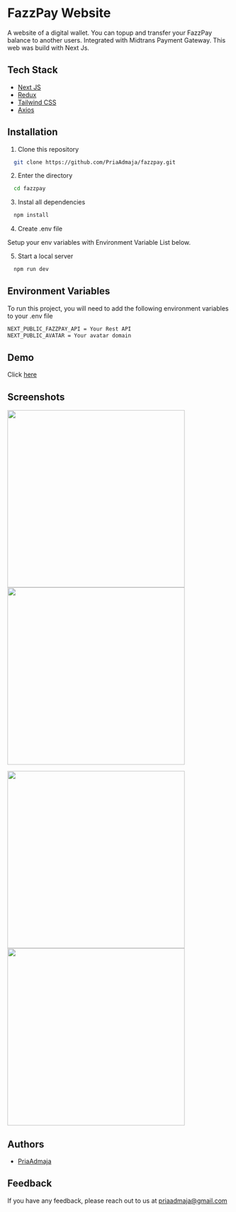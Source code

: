 
# FazzPay Website

A website of a digital wallet. You can topup and transfer your FazzPay balance to another users. Integrated with Midtrans Payment Gateway. This web was build with Next Js.


## Tech Stack

- [Next JS](https://nextjs.org/)
- [Redux](https://redux.js.org/)
- [Tailwind CSS](https://tailwindcss.com/)
- [Axios](https://axios-http.com/)


## Installation

1. Clone this repository

```bash
  git clone https://github.com/PriaAdmaja/fazzpay.git
```
2. Enter the directory
```bash
  cd fazzpay
```
3. Instal all dependencies
```bash
  npm install
```
4. Create .env file

  Setup your env variables with Environment Variable List below.

5. Start a local server
```bash
  npm run dev
```
## Environment Variables

To run this project, you will need to add the following environment variables to your .env file

```bash
NEXT_PUBLIC_FAZZPAY_API = Your Rest API
NEXT_PUBLIC_AVATAR = Your avatar domain
```

## Demo

Click [here](https://fazzpay-chi.vercel.app/)

## Screenshots

<p float="left">
  <img src="https://user-images.githubusercontent.com/109842306/240844496-30ce9b79-6668-4395-81e8-78a61ee94778.PNG" width="400" />
  <img src="https://user-images.githubusercontent.com/109842306/240844855-02c6f241-737d-44de-8996-a61ee6ec5ed6.PNG" width="400" /> 
</p>

<p float="left">
  <img src="https://user-images.githubusercontent.com/109842306/240844954-5a88d04f-1efa-4e7b-b2c4-bf4c7142f9e3.PNG" width="400" />
  <img src="https://user-images.githubusercontent.com/109842306/240844976-6157ec09-8781-419a-970e-c5acf8098c3b.PNG" width="400" /> 
</p>

## Authors

- [PriaAdmaja](https://github.com/PriaAdmaja)


## Feedback

If you have any feedback, please reach out to us at priaadmaja@gmail.com

